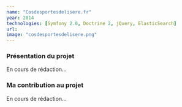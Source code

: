 ```yaml
---
name: "Cosdesportesdelisere.fr"
year: 2014
technologies: [Symfony 2.0, Doctrine 2, jQuery, ElasticSearch]
url:
image: "cosdesportesdelisere.png"
---
```


### Présentation du projet

En cours de rédaction...

### Ma contribution au projet

En cours de rédaction...